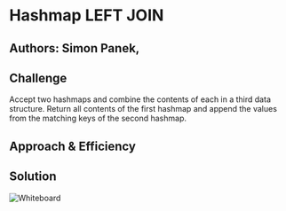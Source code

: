 # Hashmap LEFT JOIN

## Authors: Simon Panek, 

## Challenge

Accept two hashmaps and combine the contents of each in a third data structure. Return all contents of the first hashmap and append the values from the matching keys of the second hashmap.

## Approach & Efficiency
<!-- What approach did you take? Why? What is the Big O space/time for this approach? -->

## Solution

![Whiteboard]()